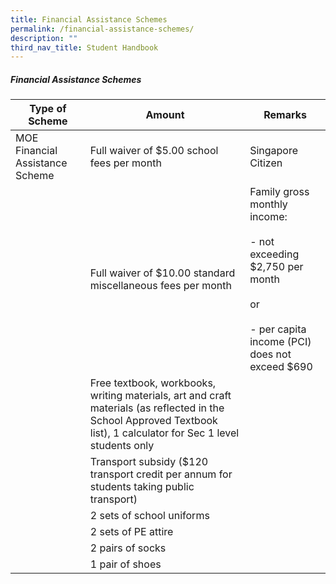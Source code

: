 ```yaml
---
title: Financial Assistance Schemes
permalink: /financial-assistance-schemes/
description: ""
third_nav_title: Student Handbook
---
```

##### Financial Assistance Schemes

|          Type of Scheme         |   Amount          |      Remarks           |
|-------------------------------|--------------------------------------------------------------------------------------------------------------------------------------------------------------------|----------------------------------------------------------------------------------------------------------------------|
| MOE Financial Assistance Scheme | Full waiver of $5.00 school fees per month     | Singapore Citizen            |
|             | Full waiver of $10.00 standard miscellaneous fees per month          | Family gross monthly income: <br><br>- not exceeding $2,750 per  month<br><br>or<br><br>- per capita income (PCI) does not exceed $690 |
|               | Free textbook, workbooks, writing materials, art and craft materials (as reflected in the School Approved Textbook list), 1 calculator for Sec 1 level students only |                |
|                | Transport subsidy ($120 transport credit per annum for students taking public transport)         |         |
|                                 | 2 sets of school uniforms            |        |
|                                 | 2 sets of PE attire                           |                                                                 |
|                                 | 2 pairs of socks                         |       |
|                                 | 1 pair of shoes                            |       |


